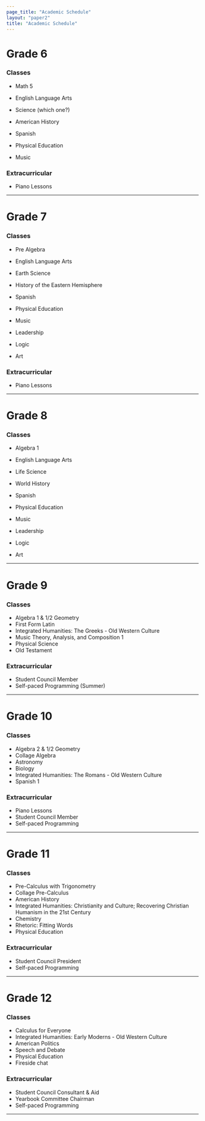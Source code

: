 ```yaml
---
page_title: "Academic Schedule"
layout: "paper2"
title: "Academic Schedule"
---
```



# Grade 6

### Classes
- Math 5
- English Language Arts
- Science (which one?)
- American History

- Spanish
- Physical Education
- Music

### Extracurricular
- Piano Lessons

---

# Grade 7

### Classes
- Pre Algebra
- English Language Arts
- Earth Science
- History of the Eastern Hemisphere

- Spanish
- Physical Education
- Music
- Leadership
- Logic
- Art


### Extracurricular
- Piano Lessons

---


# Grade 8

### Classes
- Algebra 1
- English Language Arts
- Life Science
- World History

- Spanish
- Physical Education
- Music
- Leadership
- Logic
- Art


---

# Grade 9

### Classes
- Algebra 1 & 1/2 Geometry
- First Form Latin
- Integrated Humanities: The Greeks - Old Western Culture
- Music Theory, Analysis, and Composition 1
- Physical Science
- Old Testament


### Extracurricular
- Student Council Member
- Self-paced Programming (Summer)

---


# Grade 10

### Classes
- Algebra 2 & 1/2 Geometry
- Collage Algebra
- Astronomy
- Biology
- Integrated Humanities: The Romans - Old Western Culture
- Spanish 1


### Extracurricular
- Piano Lessons
- Student Council Member
- Self-paced Programming

---

# Grade 11

### Classes
- Pre-Calculus with Trigonometry
- Collage Pre-Calculus 
- American History
- Integrated Humanities: Christianity and Culture; Recovering Christian Humanism in the 21st Century
- Chemistry
- Rhetoric: Fitting Words
- Physical Education


### Extracurricular
- Student Council President
- Self-paced Programming

---

# Grade 12

### Classes
- Calculus for Everyone
- Integrated Humanities: Early Moderns - Old Western Culture
- American Politics
- Speech and Debate
- Physical Education
- Fireside chat


### Extracurricular
- Student Council Consultant & Aid
- Yearbook Committee Chairman
- Self-paced Programming

---